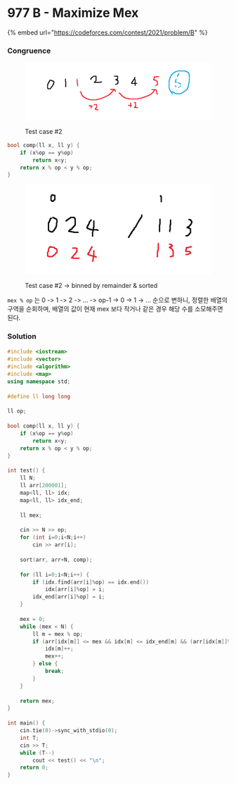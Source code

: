 # 977 B - Maximize Mex

{% embed url="https://codeforces.com/contest/2021/problem/B" %}

### Congruence

<figure><img src="../../.gitbook/assets/image (1).png" alt=""><figcaption><p>Test case #2</p></figcaption></figure>

```cpp
bool comp(ll x, ll y) {
	if (x%op == y%op)
		return x<y;
	return x % op < y % op;
}
```

<figure><img src="../../.gitbook/assets/image (2).png" alt=""><figcaption><p>Test case #2 -> binned by remainder &#x26; sorted</p></figcaption></figure>

`mex % op`  는 0 -> 1 -> 2 -> ... -> op-1 -> 0 -> 1 -> ... 순으로 변하니, 정렬한 배열의 구역을 순회하며, 배열의 값이 현재 mex 보다 작거나 같은 경우 해당 수를 소모해주면 된다.

### Solution

```cpp
#include <iostream>
#include <vector>
#include <algorithm>
#include <map>
using namespace std;

#define ll long long

ll op;

bool comp(ll x, ll y) {
	if (x%op == y%op)
		return x<y;
	return x % op < y % op;
}

int test() {
	ll N;
	ll arr[200001];
	map<ll, ll> idx;
	map<ll, ll> idx_end;
	
	ll mex;
	
	cin >> N >> op;
	for (int i=0;i<N;i++)
		cin >> arr[i];
	
	sort(arr, arr+N, comp);
	
	for (ll i=0;i<N;i++) {
		if (idx.find(arr[i]%op) == idx.end())
			idx[arr[i]%op] = i;
		idx_end[arr[i]%op] = i;
	}
	
	mex = 0;
	while (mex < N) {
		ll m = mex % op;
		if (arr[idx[m]] <= mex && idx[m] <= idx_end[m] && (arr[idx[m]]%op == m)) {
			idx[m]++;
			mex++;
		} else {
			break;
		}
	}
	
	return mex;
}

int main() {
	cin.tie(0)->sync_with_stdio(0);
	int T;
	cin >> T;
	while (T--)
		cout << test() << "\n";
	return 0;
}
```



